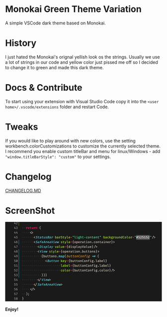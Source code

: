 # Monokai Green Theme Variation
A simple VSCode dark theme based on Monokai.

# History
I just hated the Monokai's orignal yellish look os the strings. Usually we use a lot of strings in our code and yellow color just pissed me off so I decided to change it to green and made this dark theme.

# Docs & Contribute
To start using your extension with Visual Studio Code copy it into the `<user home>/.vscode/extensions` folder and restart Code.

# Tweaks
If you would like to play around with new colors, use the setting workbench.colorCustomizations to customize the currently selected theme.
I recommend you enable custom titleBar and menu for linux/Windows - add `"window.titleBarStyle": "custom"` to your settings.

# Changelog
[CHANGELOG.MD](CHANGELOG.md)

# ScreenShot
![screenshot 1](screenshots/screen.png)

**Enjoy!**